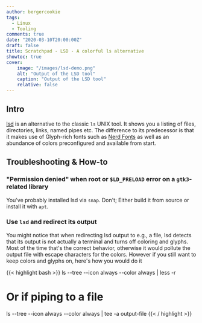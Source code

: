 ```yaml
---
author: bergercookie
tags:
  - Linux
  - Tooling
comments: true
date: "2020-03-10T20:00:00Z"
draft: false
title: Scratchpad - LSD - A colorful ls alternative
showtoc: true
cover:
    image: "/images/lsd-demo.png"
    alt: "Output of the LSD tool"
    caption: "Output of the LSD tool"
    relative: false
---
```


## Intro

[lsd](https://github.com/Peltoche/lsd) is an alternative to the classic `ls`
UNIX tool. It shows you a listing of files, directories, links, named pipes etc.
The difference to its predecessor is that it makes use of Glyph-rich fonts such
as [Nerd Fonts](https://github.com/ryanoasis/nerd-fonts) as well as an abundance
of colors preconfigured and available from start.

## Troubleshooting & How-to

### "Permission denied" when root or `$LD_PRELOAD` error on a `gtk3`-related library

You've probably installed lsd via `snap`. Don't; Either build it from source
or install it with `apt`.

### Use `lsd` and redirect its output

You might notice that when redirecting lsd output to e.g., a file, lsd
detects that its output is not actually a terminal and turns off coloring
and glyphs. Most of the time that's the correct behavior, otherwise it would
pollute the output file with escape characters for the colors. However if
you still want to keep colors and glyphs on, here's how you would do it

{{< highlight bash >}}
ls --tree --icon always --color always | less -r

# Or if piping to a file

ls --tree --icon always --color always | tee -a output-file
{{< / highlight >}}
